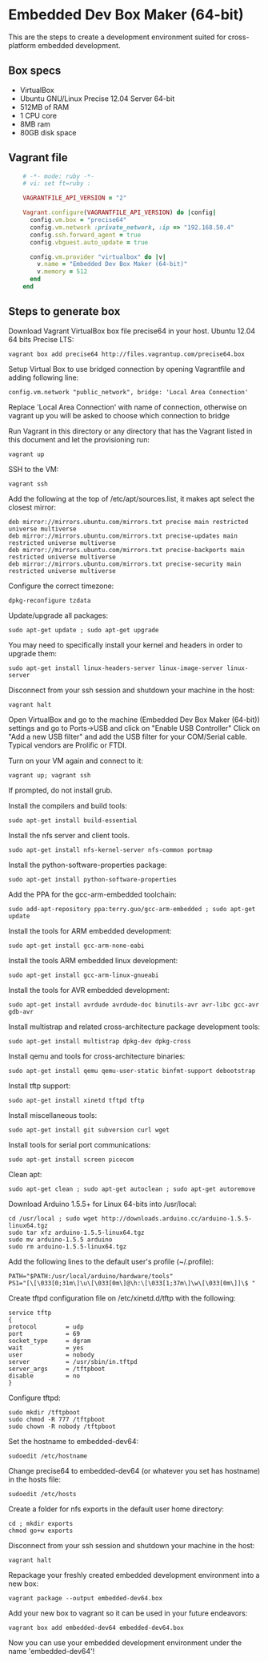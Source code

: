 # Embedded Dev Box Maker (64-bit)

This are the steps to create a development environment suited for cross-platform embedded development.

## Box specs

- VirtualBox
- Ubuntu GNU/Linux Precise 12.04 Server 64-bit
- 512MB of RAM
- 1 CPU core
- 8MB ram
- 80GB disk space

## Vagrant file
```ruby
    # -*- mode: ruby -*-
    # vi: set ft=ruby :

    VAGRANTFILE_API_VERSION = "2"

    Vagrant.configure(VAGRANTFILE_API_VERSION) do |config|
      config.vm.box = "precise64"
      config.vm.network :private_network, :ip => "192.168.50.4"
      config.ssh.forward_agent = true
      config.vbguest.auto_update = true

      config.vm.provider "virtualbox" do |v|
        v.name = "Embedded Dev Box Maker (64-bit)"
        v.memory = 512
      end
    end
```
## Steps to generate box

Download Vagrant VirtualBox box file precise64 in your host. Ubuntu 12.04 64 bits Precise LTS:
```
vagrant box add precise64 http://files.vagrantup.com/precise64.box 
```

Setup Virtual Box to use bridged connection by opening Vagrantfile and adding following line:
```
config.vm.network "public_network", bridge: 'Local Area Connection'
```
Replace 'Local Area Connection' with name of connection, otherwise on vagrant up you will be asked to choose which connection to bridge

Run Vagrant in this directory or any directory that has the Vagrant listed in this document and let the provisioning run:
```
vagrant up
```

SSH to the VM:
```
vagrant ssh
```

Add the following at the top of /etc/apt/sources.list, it makes apt select the closest mirror:
```
deb mirror://mirrors.ubuntu.com/mirrors.txt precise main restricted universe multiverse
deb mirror://mirrors.ubuntu.com/mirrors.txt precise-updates main restricted universe multiverse
deb mirror://mirrors.ubuntu.com/mirrors.txt precise-backports main restricted universe multiverse
deb mirror://mirrors.ubuntu.com/mirrors.txt precise-security main restricted universe multiverse
```

Configure the correct timezone:
```
dpkg-reconfigure tzdata
```

Update/upgrade all packages:
```
sudo apt-get update ; sudo apt-get upgrade
```

You may need to specifically install your kernel and headers in order to upgrade them:
```
sudo apt-get install linux-headers-server linux-image-server linux-server
```

Disconnect from your ssh session and shutdown your machine in the host:
```
vagrant halt
```

Open VirtualBox and go to the machine (Embedded Dev Box Maker (64-bit)) settings and go to Ports->USB and click on "Enable USB Controller"
Click on "Add a new USB filter" and add the USB filter for your COM/Serial cable. Typical vendors are Prolific or FTDI.

Turn on your VM again and connect to it:
```
vagrant up; vagrant ssh
```

If prompted, do not install grub.

Install the compilers and build tools:
```
sudo apt-get install build-essential
```

Install the nfs server and client tools.
```
sudo apt-get install nfs-kernel-server nfs-common portmap
```

Install the python-software-properties package:
```
sudo apt-get install python-software-properties
```

Add the PPA for the gcc-arm-embedded toolchain:
```
sudo add-apt-repository ppa:terry.guo/gcc-arm-embedded ; sudo apt-get update
```

Install the tools for ARM embedded development:
```
sudo apt-get install gcc-arm-none-eabi
```

Install the tools ARM embedded linux development:
```
sudo apt-get install gcc-arm-linux-gnueabi
```

Install the tools for AVR embedded development:
```
sudo apt-get install avrdude avrdude-doc binutils-avr avr-libc gcc-avr gdb-avr
```

Install multistrap and related cross-architecture package development tools:
```
sudo apt-get install multistrap dpkg-dev dpkg-cross
```

Install qemu and tools for cross-architecture binaries:
```
sudo apt-get install qemu qemu-user-static binfmt-support debootstrap
```

Install tftp support:
```
sudo apt-get install xinetd tftpd tftp
```

Install miscellaneous tools:
```
sudo apt-get install git subversion curl wget
```

Install tools for serial port communications:
```
sudo apt-get install screen picocom
```

Clean apt:
```
sudo apt-get clean ; sudo apt-get autoclean ; sudo apt-get autoremove
```

Download Arduino 1.5.5+ for Linux 64-bits into /usr/local:
```
cd /usr/local ; sudo wget http://downloads.arduino.cc/arduino-1.5.5-linux64.tgz
sudo tar xfz arduino-1.5.5-linux64.tgz
sudo mv arduino-1.5.5 arduino
sudo rm arduino-1.5.5-linux64.tgz
```

Add the following lines to the default user's profile (~/.profile):
```
PATH="$PATH:/usr/local/arduino/hardware/tools"
PS1="[\[\033[0;31m\]\u\[\033[0m\]@\h:\[\033[1;37m\]\w\[\033[0m\]]\$ "
```

Create tftpd configuration file on /etc/xinetd.d/tftp with the following:
```
service tftp
{
protocol        = udp
port            = 69
socket_type     = dgram
wait            = yes
user            = nobody
server          = /usr/sbin/in.tftpd
server_args     = /tftpboot
disable         = no
}
```

Configure tftpd:
```
sudo mkdir /tftpboot
sudo chmod -R 777 /tftpboot
sudo chown -R nobody /tftpboot
```

Set the hostname to embedded-dev64:
```
sudoedit /etc/hostname
```

Change precise64 to embedded-dev64 (or whatever you set has hostname) in the hosts file:
```
sudoedit /etc/hosts
```

Create a folder for nfs exports in the default user home directory:
```
cd ; mkdir exports
chmod go+w exports
```

Disconnect from your ssh session and shutdown your machine in the host:
```
vagrant halt
```

Repackage your freshly created embedded development environment into a new box:
```
vagrant package --output embedded-dev64.box
```

Add your new box to vagrant so it can be used in your future endeavors:
```
vagrant box add embedded-dev64 embedded-dev64.box 
```

Now you can use your embedded development environment under the name 'embedded-dev64'!
